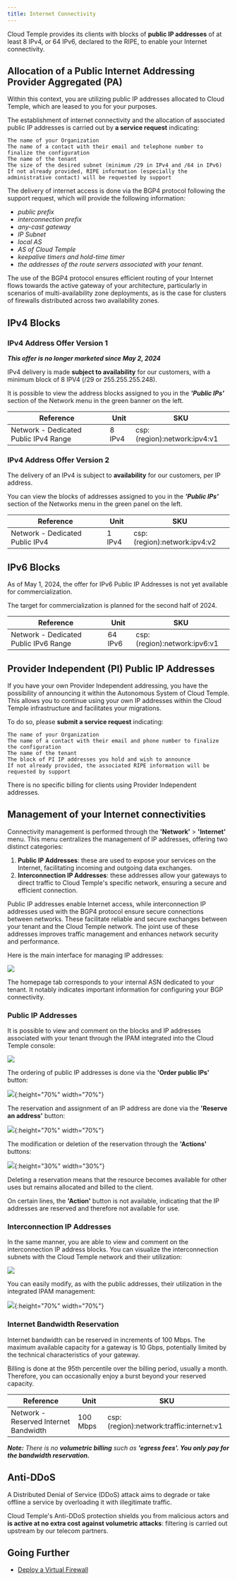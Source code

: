 ```yaml
---
title: Internet Connectivity
---
```


Cloud Temple provides its clients with blocks of __public IP addresses__ of at least 8 IPv4, or 64 IPv6, declared to the RIPE, to enable your Internet connectivity.

## Allocation of a Public Internet Addressing Provider Aggregated (PA)
Within this context, you are utilizing public IP addresses allocated to Cloud Temple, which are leased to you for your purposes.

The establishment of internet connectivity and the allocation of associated public IP addresses is carried out by __a service request__ indicating:

    The name of your Organization
    The name of a contact with their email and telephone number to finalize the configuration
    The name of the tenant
    The size of the desired subnet (minimum /29 in IPv4 and /64 in IPv6)
    If not already provided, RIPE information (especially the administrative contact) will be requested by support

The delivery of internet access is done via the BGP4 protocol following the support request, which will provide the following information:

- *public prefix*
- *interconnection prefix*
- *any-cast gateway*
- *IP Subnet*
- *local AS*
- *AS of Cloud Temple*
- *keepalive timers and hold-time timer*
- *the addresses of the route servers associated with your tenant*.

The use of the BGP4 protocol ensures efficient routing of your Internet flows towards the active gateway of your architecture, particularly in scenarios of multi-availability zone deployments, as is the case for clusters of firewalls distributed across two availability zones.

## IPv4 Blocks
### IPv4 Address Offer Version 1
__*This offer is no longer marketed since May 2, 2024*__

IPv4 delivery is made __subject to availability__ for our customers, with a minimum block of 8 IPV4 (/29 or 255.255.255.248).

It is possible to view the address blocks assigned to you in the __*'Public IPs'*__ section of the Network menu in the green banner on the left.

| Reference                             | Unit   | SKU                          |
| ------------------------------------- | ------ | ---------------------------- |
| Network - Dedicated Public IPv4 Range | 8 IPv4 | csp:(region):network:ipv4:v1 |

### IPv4 Address Offer Version 2

The delivery of an IPv4 is subject to __availability__ for our customers, per IP address.

You can view the blocks of addresses assigned to you in the __*'Public IPs'*__ section of the Networks menu in the green panel on the left.


| Reference                     | Unit   | SKU                          |
| ----------------------------- | ------ | ---------------------------- |
| Network - Dedicated Public IPv4 | 1 IPv4 | csp:(region):network:ipv4:v2 |


## IPv6 Blocks

As of May 1, 2024, the offer for IPv6 Public IP Addresses is not yet available for commercialization.

The target for commercialization is planned for the second half of 2024.

| Reference                                  | Unit     | SKU                            |
| ------------------------------------------ | -------- | ------------------------------ |
| Network - Dedicated Public IPv6 Range      | 64 IPv6  | csp:(region):network:ipv6:v1   |

## Provider Independent (PI) Public IP Addresses
If you have your own Provider Independent addressing, you have the possibility of announcing it within the Autonomous System of Cloud Temple. This allows you to continue using your own IP addresses within the Cloud Temple infrastructure and facilitates your migrations.

To do so, please __submit a service request__ indicating:

    The name of your Organization
    The name of a contact with their email and phone number to finalize the configuration
    The name of the tenant
    The block of PI IP addresses you hold and wish to announce
    If not already provided, the associated RIPE information will be requested by support

There is no specific billing for clients using Provider Independent addresses.

## Management of your Internet connectivities
Connectivity management is performed through the **'Network'** > **'Internet'** menu. This menu centralizes the management of IP addresses, offering two distinct categories:

1. **Public IP Addresses**: these are used to expose your services on the Internet, facilitating incoming and outgoing data exchanges.
2. **Interconnection IP Addresses**: these addresses allow your gateways to direct traffic to Cloud Temple's specific network, ensuring a secure and efficient connection.

Public IP addresses enable Internet access, while interconnection IP addresses used with the BGP4 protocol ensure secure connections between networks. These facilitate reliable and secure exchanges between your tenant and the Cloud Temple network. The joint use of these addresses improves traffic management and enhances network security and performance.

Here is the main interface for managing IP addresses:

![](images/shiva_inet_001.png)

The homepage tab corresponds to your internal ASN dedicated to your tenant. It notably indicates important information for configuring your BGP connectivity.

### Public IP Addresses
It is possible to view and comment on the blocks and IP addresses associated with your tenant through the IPAM integrated into the Cloud Temple console:

![](images/shiva_inet_002.png)

The ordering of public IP addresses is done via the **'Order public IPs'** button:

![](images/shiva_inet_003.png){:height="70%" width="70%"}

The reservation and assignment of an IP address are done via the **'Reserve an address'** button:

![](images/shiva_inet_004.png){:height="70%" width="70%"}

The modification or deletion of the reservation through the **'Actions'** buttons:

![](images/shiva_inet_005.png){:height="30%" width="30%"}

Deleting a reservation means that the resource becomes available for other uses but remains allocated and billed to the client.

On certain lines, the **'Action'** button is not available, indicating that the IP addresses are reserved and therefore not available for use.

### Interconnection IP Addresses
In the same manner, you are able to view and comment on the interconnection IP address blocks. You can visualize the interconnection subnets with the Cloud Temple network and their utilization:

![](images/shiva_inet_008.png)

You can easily modify, as with the public addresses, their utilization in the integrated IPAM management:

![](images/shiva_inet_007.png){:height="70%" width="70%"}

### Internet Bandwidth Reservation

Internet bandwidth can be reserved in increments of 100 Mbps. The maximum available capacity for a gateway is 10 Gbps, potentially limited by the technical characteristics of your gateway.

Billing is done at the 95th percentile over the billing period, usually a month. Therefore, you can occasionally enjoy a burst beyond your reserved capacity.

| Reference                                  | Unit    | SKU                                      |
| ------------------------------------------ | ------- | ---------------------------------------- |
| Network - Reserved Internet Bandwidth      | 100 Mbps| csp:(region):network:traffic:internet:v1|

__*Note:*__
*There is no __volumetric billing__ such as __'egress fees'. You only pay for the bandwidth reservation.__*

## Anti-DDoS
A Distributed Denial of Service (DDoS) attack aims to degrade or take offline a service by overloading it with illegitimate traffic.

Cloud Temple's Anti-DDoS protection shields you from malicious actors and __is active at no extra cost against volumetric attacks__: filtering is carried out upstream by our telecom partners.

## Going Further
- [Deploy a Virtual Firewall](quickstart_network.md#deploy-an-open-source-pfsense-firewall-)